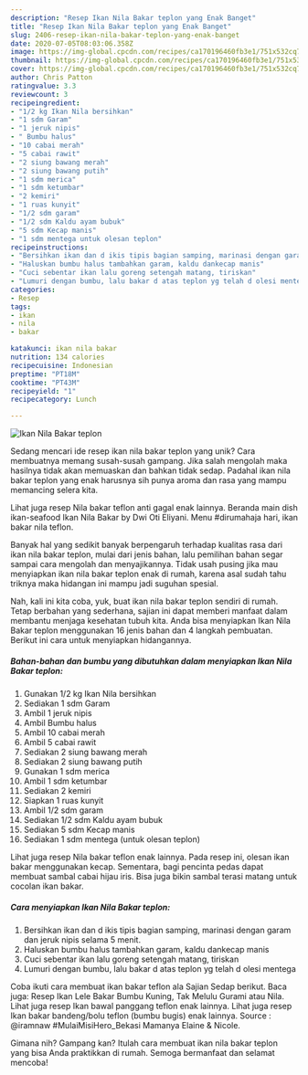 ```yaml
---
description: "Resep Ikan Nila Bakar teplon yang Enak Banget"
title: "Resep Ikan Nila Bakar teplon yang Enak Banget"
slug: 2406-resep-ikan-nila-bakar-teplon-yang-enak-banget
date: 2020-07-05T08:03:06.358Z
image: https://img-global.cpcdn.com/recipes/ca170196460fb3e1/751x532cq70/ikan-nila-bakar-teplon-foto-resep-utama.jpg
thumbnail: https://img-global.cpcdn.com/recipes/ca170196460fb3e1/751x532cq70/ikan-nila-bakar-teplon-foto-resep-utama.jpg
cover: https://img-global.cpcdn.com/recipes/ca170196460fb3e1/751x532cq70/ikan-nila-bakar-teplon-foto-resep-utama.jpg
author: Chris Patton
ratingvalue: 3.3
reviewcount: 3
recipeingredient:
- "1/2 kg Ikan Nila bersihkan"
- "1 sdm Garam"
- "1 jeruk nipis"
- " Bumbu halus"
- "10 cabai merah"
- "5 cabai rawit"
- "2 siung bawang merah"
- "2 siung bawang putih"
- "1 sdm merica"
- "1 sdm ketumbar"
- "2 kemiri"
- "1 ruas kunyit"
- "1/2 sdm garam"
- "1/2 sdm Kaldu ayam bubuk"
- "5 sdm Kecap manis"
- "1 sdm mentega untuk olesan teplon"
recipeinstructions:
- "Bersihkan ikan dan d ikis tipis bagian samping, marinasi dengan garam dan jeruk nipis selama 5 menit."
- "Haluskan bumbu halus tambahkan garam, kaldu dankecap manis"
- "Cuci sebentar ikan lalu goreng setengah matang, tiriskan"
- "Lumuri dengan bumbu, lalu bakar d atas teplon yg telah d olesi mentega"
categories:
- Resep
tags:
- ikan
- nila
- bakar

katakunci: ikan nila bakar 
nutrition: 134 calories
recipecuisine: Indonesian
preptime: "PT18M"
cooktime: "PT43M"
recipeyield: "1"
recipecategory: Lunch

---
```



![Ikan Nila Bakar teplon](https://img-global.cpcdn.com/recipes/ca170196460fb3e1/751x532cq70/ikan-nila-bakar-teplon-foto-resep-utama.jpg)

Sedang mencari ide resep ikan nila bakar teplon yang unik? Cara membuatnya memang susah-susah gampang. Jika salah mengolah maka hasilnya tidak akan memuaskan dan bahkan tidak sedap. Padahal ikan nila bakar teplon yang enak harusnya sih punya aroma dan rasa yang mampu memancing selera kita.

Lihat juga resep Nila bakar teflon anti gagal enak lainnya. Beranda main dish ikan-seafood Ikan Nila Bakar by Dwi Oti Eliyani. Menu #dirumahaja hari, ikan bakar nila teflon.

Banyak hal yang sedikit banyak berpengaruh terhadap kualitas rasa dari ikan nila bakar teplon, mulai dari jenis bahan, lalu pemilihan bahan segar sampai cara mengolah dan menyajikannya. Tidak usah pusing jika mau menyiapkan ikan nila bakar teplon enak di rumah, karena asal sudah tahu triknya maka hidangan ini mampu jadi suguhan spesial.


Nah, kali ini kita coba, yuk, buat ikan nila bakar teplon sendiri di rumah. Tetap berbahan yang sederhana, sajian ini dapat memberi manfaat dalam membantu menjaga kesehatan tubuh kita. Anda bisa menyiapkan Ikan Nila Bakar teplon menggunakan 16 jenis bahan dan 4 langkah pembuatan. Berikut ini cara untuk menyiapkan hidangannya.

<!--inarticleads1-->

##### Bahan-bahan dan bumbu yang dibutuhkan dalam menyiapkan Ikan Nila Bakar teplon:

1. Gunakan 1/2 kg Ikan Nila bersihkan
1. Sediakan 1 sdm Garam
1. Ambil 1 jeruk nipis
1. Ambil  Bumbu halus
1. Ambil 10 cabai merah
1. Ambil 5 cabai rawit
1. Sediakan 2 siung bawang merah
1. Sediakan 2 siung bawang putih
1. Gunakan 1 sdm merica
1. Ambil 1 sdm ketumbar
1. Sediakan 2 kemiri
1. Siapkan 1 ruas kunyit
1. Ambil 1/2 sdm garam
1. Sediakan 1/2 sdm Kaldu ayam bubuk
1. Sediakan 5 sdm Kecap manis
1. Sediakan 1 sdm mentega (untuk olesan teplon)


Lihat juga resep Nila bakar teflon enak lainnya. Pada resep ini, olesan ikan bakar menggunakan kecap. Sementara, bagi pencinta pedas dapat membuat sambal cabai hijau iris. Bisa juga bikin sambal terasi matang untuk cocolan ikan bakar. 

<!--inarticleads2-->

##### Cara menyiapkan Ikan Nila Bakar teplon:

1. Bersihkan ikan dan d ikis tipis bagian samping, marinasi dengan garam dan jeruk nipis selama 5 menit.
1. Haluskan bumbu halus tambahkan garam, kaldu dankecap manis
1. Cuci sebentar ikan lalu goreng setengah matang, tiriskan
1. Lumuri dengan bumbu, lalu bakar d atas teplon yg telah d olesi mentega


Coba ikuti cara membuat ikan bakar teflon ala Sajian Sedap berikut. Baca juga: Resep Ikan Lele Bakar Bumbu Kuning, Tak Melulu Gurami atau Nila. Lihat juga resep Ikan bawal panggang teflon enak lainnya. Lihat juga resep Ikan bakar bandeng/bolu teflon (bumbu bugis) enak lainnya. Source : @iramnaw #MulaiMisiHero_Bekasi Mamanya Elaine &amp; Nicole. 

Gimana nih? Gampang kan? Itulah cara membuat ikan nila bakar teplon yang bisa Anda praktikkan di rumah. Semoga bermanfaat dan selamat mencoba!
